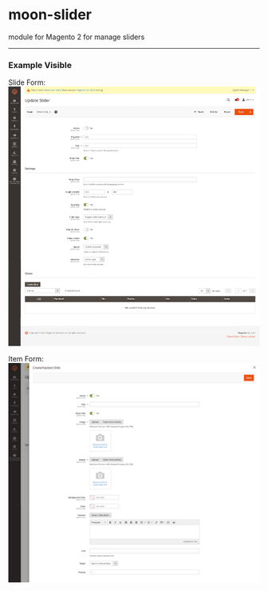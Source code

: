 # moon-slider

module for Magento 2 for manage sliders

---

### Example Visible

Slide Form: ![Slide Form Update](/docs/images/moon-slider-slide-update.png)

Item Form: ![Item Form Create/Update](/docs/images/moon-slider-item-created.png)
